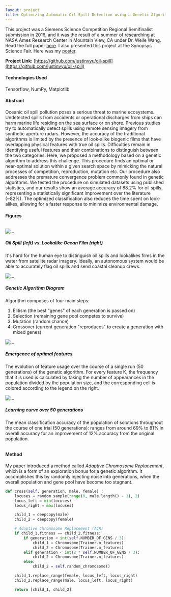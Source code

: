 ```yaml
---
layout: project
title: Optimizing Automatic Oil Spill Detection using a Genetic Algorithm
---
```


<div class="message">
This project was a Siemens Science Competition Regional Semifinalist submission in 2016, and it
was the result of a summer of researching at NASA Ames Research Center in Mountain View, CA
under Dr. Weile Wang.
<br/>
Read the full paper <a href="{{ site.baseurl }}/public/documents/siemens2016.pdf">here</a>.
I also presented this project at the Synopsys Science Fair. Here was my 
<a href="{{ site.baseurl }}/public/documents/synopsys2017.pdf">poster</a>.
</div>

**Project Link:** [https://github.com/justinvyu/oil-spill](https://github.com/justinvyu/oil-spill)

#### Technologies Used
Tensorflow, NumPy, Matplotlib

#### Abstract

Oceanic oil spill pollution poses a serious threat to marine ecosystems.
Undetected spills from accidents or operational discharges from ships can harm
marine life residing on the sea surface or on shore. Previous studies try to
automatically detect spills using remote sensing imagery from synthetic aperture
radars. However, the accuracy of the traditional algorithms is limited by the
presence of look-alike biogenic films that have overlapping physical features with
true oil spills. Difficulties remain in identifying useful features and their
combinations to distinguish between the two categories. Here, we proposed a
methodology based on a genetic algorithm to address this challenge. This procedure
finds an optimal or near-optimal solution within a given search space by mimicking
the natural processes of competition, reproduction, mutation etc. Our procedure
also addresses the premature convergence problem commonly found in genetic
algorithms. We tested the procedure on simulated datasets using published statistics,
and our results show an average accuracy of 88.2% for oil spills, representing a
statistically significant improvement over the literature (~82%). The optimized
classification also reduces the time spent on look-alikes, allowing for a faster
response to minimize environmental damage.

#### Figures

<div class="container" style="margin: 2rem 0;">
  <div class="row">
    <div class="col-sm-6">
    <div class="card">
        <img src="{{site.baseurl}}/projects/images/siemens2016-lookalike.png" class="card-img-top" alt="...">
        <div class="card-body">
        <h5 class="card-title">
        Oil Spill (left) vs. Lookalike Ocean Film (right)
        </h5>
        <p class="card-text">
        It's hard for the human eye to distinguish oil spills and lookalikes films in
        the water from satellite radar imagery. Ideally, an autonomous system would be
        able to accurately flag oil spills and send coastal cleanup crews.
        </p>
        </div>
    </div>
    </div>
    <div class="col-sm-6">
    <div class="card">
        <img src="{{site.baseurl}}/projects/images/siemens2016-ga.png" class="card-img-top" alt="...">
        <div class="card-body">
        <h5 class="card-title">
        Genetic Algorithm Diagram
        </h5>
        <p class="card-text">
        Algorithm composes of four main steps:
        <ol>
        <li>Elitism (the best "genes" of each generation is passed on)</li>
        <li>Selection (remaining gene pool competes to survive)</li>
        <li>Mutation (random chance)</li>
        <li>Crossover (current generation "reproduces" to create a generation with mixed genes)</li>
        </ol>
        </p>
        </div>
    </div>
    </div>
  </div>
  <div class="row">
    <div class="col-sm-6">
    <div class="card">
        <img src="{{site.baseurl}}/projects/images/siemens2016-features.png" class="card-img-top" alt="...">
        <div class="card-body">
        <h5 class="card-title">
            Emergence of optimal features
        </h5>
        <p class="card-text">
            The evolution of feature usage over the course of a single run (50 generations)
            of the genetic algorithm. For every feature K, the frequency that it is used
            is calculated by taking the number of appearances in the population divided by the
            population size, and the corresponding cell is colored according to the legend on the right.
        </p>
        </div>
    </div>
    </div>
    <div class="col-sm-6">
    <div class="card">
        <img src="{{site.baseurl}}/projects/images/siemens2016-accuracy.png" class="card-img-top" alt="...">
        <div class="card-body">
        <h5 class="card-title">
            Learning curve over 50 generations
        </h5>
        <p class="card-text">
            The mean classification accuracy of the population of solutions throughout the
            course of one trial (50 generations): ranges from around 69% to 81% in overall accuracy
            for an improvement of 12% accuracy from the original population.
        </p>
        </div>
    </div>
    </div>
  </div>
</div>

#### Method

My paper introduced a method called *Adaptive Chromosome Replacement*, which is a form of an exploration
bonus for a genetic algorithm. It accomplishes this by randomly injecting noise into generations, when
the overall population and gene pool have become too stagnant.

```python
def cross(self, generation, male, female) :
    locuses = random.sample(range(0, male.length() - 1), 2)
    locus_left = min(locuses)
    locus_right = max(locuses)

    child_1 = deepcopy(male)
    child_2 = deepcopy(female)

    # Adaptive Chromosome Replacement (ACR)
    if child_1.fitness == child_2.fitness:
        if generation < int(self.NUMBER_OF_GENS / 3):
            child_1 = Chromosome(Trainer.n_features)
            child_2 = Chromosome(Trainer.n_features)
        elif generation < int(2 * self.NUMBER_OF_GENS / 3):
            child_2 = Chromosome(Trainer.n_features)
        else:
            child_2 = self.random_chromosome()

    child_1.replace_range(female, locus_left, locus_right)
    child_2.replace_range(male, locus_left, locus_right)

    return [child_1, child_2]
```